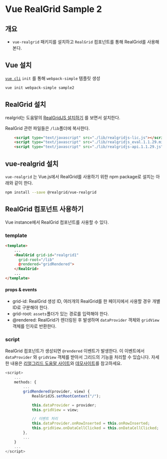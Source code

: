 # Vue RealGrid Sample 2

## 개요

- `vue-realgrid` 패키지를 설치하고 `RealGrid` 컴포넌트를 통해 RealGrid를 사용해 본다.

## Vue 설치

[`vue cli`](https://cli.vuejs.org/guide/creating-a-project.html#using-the-gui) `init` 를 통해 `webpack-simple` 템플릿 생성

``` bash
vue init webpack-simple sample2
```

## RealGrid 설치

realgrid는 도움말의 [RealGridJS 설치하기](http://help.realgrid.com/tutorial/a1/) 를 보면서 설치한다.

RealGrid 관련 파일들은 `/lib`폴더에 복사한다.

``` html
    <script type="text/javascript" src="./lib/realgridjs-lic.js"></script>
    <script type="text/javascript" src="./lib/realgridjs_eval.1.1.29.min.js"></script>
    <script type="text/javascript" src="./lib/realgridjs-api.1.1.29.js"></script>
```

## vue-realgrid 설치

`vue-realgrid` 는 Vue.js에서 RealGrid를 사용하기 위한 npm package로 설치는 아래와 같이 한다.

``` bash
npm install --save @realgrid/vue-realgrid
```

## RealGrid 컴포넌트 사용하기

Vue instance에서 RealGrid 컴포넌트를 사용할 수 있다.

### template

``` html
<template>
    ...
    <RealGrid grid-id="realgrid1"
      grid-root="/lib"
      @rendered="gridRendered">
    </RealGrid>
    ...
</template>
```

#### props & events

- grid-id: RealGrid 생성 ID, 여러개의 RealGrid를 한 페이지에서 사용할 경우 개별 ID로 구분해야 한다.
- grid-root: `assets`폴더가 있는 경로를 입력해야 한다.
- @rendered: RealGrid가 렌더링된 후 발생하며 `dataProvider` 객체와 `gridView` 객체를 인자로 반환한다.

### script

RealGrid 컴포넌트가 생성되면 `@rendered` 이벤트가 발생한다. 이 이벤트에서 `dataProvider` 와 `gridView` 객체를 받아서 그리드의 기능을 처리할 수 있습니다. 자세한 내용은 [리얼그리드 도움말 사이트](http://help.realgrid.com)와 [데모사이트](http://demo.realgrid.com)를 참고하세요.

``` js
<script>
    ...
    methods: {
        ...
        gridRendered(provider, view) {
            RealGridJS.setRootContext("/");

            this.dataProvider = provider;
            this.gridView = view;

            // 이벤트 처리
            this.dataProvider.onRowInserted = this.onRowInserted;
            this.gridView.onDataCellClicked = this.onDataCellClicked;
        },
        ...
    }
    ...
</script>
```